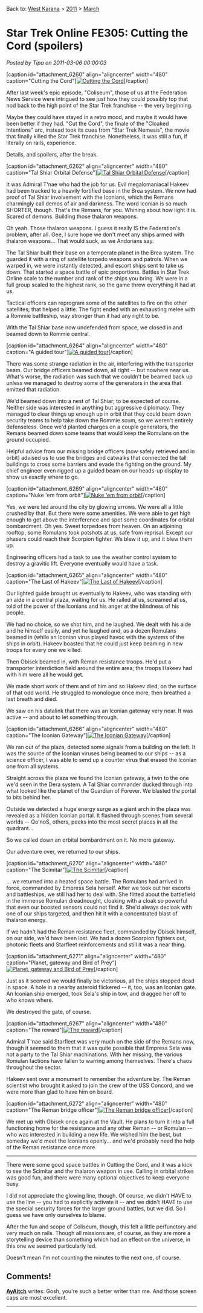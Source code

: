 Back to: [West Karana](/posts/westkarana.md) > [2011](/posts/2011/westkarana.md) > [March](./westkarana.md)
# Star Trek Online FE305: Cutting the Cord (spoilers)

*Posted by Tipa on 2011-03-06 00:00:03*

[caption id="attachment\_6260" align="aligncenter" width="480" caption="Cutting the Cord"][![](../../../uploads/2011/03/GameClient-2011-03-05-13-52-30-97-480x324.jpg "Cutting the Cord")](../../../uploads/2011/03/GameClient-2011-03-05-13-52-30-97.jpg)[/caption]

After last week's epic episode, "Coliseum", those of us at the Federation News Service were intrigued to see just how they could possibly top that nod back to the high point of the Star Trek franchise -- the very beginning.

Maybe they could have stayed in a retro mood, and maybe it would have been better if they had. "Cut the Cord", the finale of the "Cloaked Intentions" arc, instead took its cues from "Star Trek Nemesis", the movie that finally killed the Star Trek franchise. Nonetheless, it was still a fun, if literally on rails, experience.

Details, and spoilers, after the break.


[caption id="attachment\_6262" align="aligncenter" width="480" caption="Tal Shiar Orbital Defense"][![](../../../uploads/2011/03/GameClient-2011-03-05-13-54-21-53-480x383.jpg "Tal Shiar Orbital Defense")](../../../uploads/2011/03/GameClient-2011-03-05-13-54-21-53.jpg)[/caption]

It was Admiral T'nae who had the job for us. Evil megalomaniacal Hakeev had been tracked to a heavily fortified base in the Brea system. We now had proof of Tal Shiar involvement with the Iconians, which the Remans charmingly call demos of air and darkness. The word Iconian is so much SHORTER, though. That's the Remans, for you. Whining about how light it is. Scared of demons. Building those thalaron weapons.

Oh yeah. Those thalaron weapons. I guess it really IS the Federation's problem, after all. Gee, I sure hope we don't meet any ships armed with thalaron weapons... That would suck, as we Andorians say.

The Tal Shiar built their base on a temperate planet in the Brea system. The guarded it with a ring of satellite torpedo weapons and patrols. When we warped in, we were instantly detected, and escort ships sent to take us down. That started a space battle of epic proportions. Battles in Star Trek Online scale to the number and rank of the ships you bring. We were in a full group scaled to the highest rank, so the game threw everything it had at us.

Tactical officers can reprogram some of the satellites to fire on the other satellites; that helped a little. The fight ended with an exhausting melee with a Rommie battleship, way stronger than it had any right to be.

With the Tal Shiar base now undefended from space, we closed in and beamed down to Rommie central.

[caption id="attachment\_6264" align="aligncenter" width="480" caption="A guided tour"][![](../../../uploads/2011/03/GameClient-2011-03-05-14-05-20-89-480x383.jpg "A guided tour")](../../../uploads/2011/03/GameClient-2011-03-05-14-05-20-89.jpg)[/caption]

There was some strange radiation in the air, interfering with the transporter beam. Our bridge officers beamed down, all right -- but nowhere near us. What's worse, the radiation was such that we couldn't be beamed back up unless we managed to destroy some of the generators in the area that emitted that radiation.

We'd beamed down into a nest of Tal Shiar; to be expected of course. Neither side was interested in anything but aggressive diplomacy. They managed to clear things up enough up in orbit that they could beam down security teams to help take down the Rommie scum, so we weren't entirely defenseless. Once we'd planted charges on a couple generators, the Remans beamed down some teams that would keep the Romulans on the ground occupied.

Helpful advice from our missing bridge officers (now safely retrieved and in orbit) advised us to use the bridges and catwalks that connected the tall buildings to cross some barriers and evade the fighting on the ground. My chief engineer even rigged up a guided beam on our heads-up display to show us exactly where to go.

[caption id="attachment\_6269" align="aligncenter" width="480" caption="Nuke 'em from orbit"][![](../../../uploads/2011/03/GameClient-2011-03-05-17-41-34-81-480x383.jpg "Nuke 'em from orbit")](../../../uploads/2011/03/GameClient-2011-03-05-17-41-34-81.jpg)[/caption]

Yes, we were led around the city by glowing arrows. We were all a little crushed by that. But there were some amenities. We were able to get high enough to get above the interference and spot some coordinates for orbital bombardment. Oh yes. Sweet torpedoes from heaven. On an adjoining rooftop, some Romulans took potshots at us, safe from reprisal. Except our phasers could reach their Scorpion fighter. We blew it up, and it blew them up.

Engineering officers had a task to use the weather control system to destroy a gravitic lift. Everyone eventually would have a task.

[caption id="attachment\_6265" align="aligncenter" width="480" caption="The Last of Hakeev"][![](../../../uploads/2011/03/GameClient-2011-03-05-14-07-51-71-480x383.jpg "The Last of Hakeev")](../../../uploads/2011/03/GameClient-2011-03-05-14-07-51-71.jpg)[/caption]

Our lighted guide brought us eventually to Hakeev, who was standing with an aide in a central plaza, waiting for us. He railed at us, screamed at us, told of the power of the Iconians and his anger at the blindness of his people.

We had no choice, so we shot him, and he laughed. We dealt with his aide and he himself easily, and yet he laughed and, as a dozen Romulans beamed in (while an Iconian virus played havoc with the systems of the ships in orbit). Hakeev boasted that he could just keep beaming in new troops for every one we killed.

Then Obisek beamed in, with Reman resistance troops. He'd put a transporter interdiction field around the entire area; the troops Hakeev had with him were all he would get.

We made short work of them and of him and so Hakeev died, on the surface of that odd world. He struggled to monologue once more, then breathed a last breath and died.

We saw on his datalink that there was an Iconian gateway very near. It was active -- and about to let something through. 

[caption id="attachment\_6266" align="aligncenter" width="480" caption="The Iconian Gateway"][![](../../../uploads/2011/03/GameClient-2011-03-05-14-12-49-66-480x383.jpg "The Iconian Gateway")](../../../uploads/2011/03/GameClient-2011-03-05-14-12-49-66.jpg)[/caption]

We ran out of the plaza, detected some signals from a building on the left. It was the source of the Iconian viruses being beamed to our ships -- as a science officer, I was able to send up a counter virus that erased the Iconian one from all systems.

Straight across the plaza we found the Iconian gateway, a twin to the one we'd seen in the Dera system. A Tal Shiar commander ducked through into what looked like the planet of the Guardian of Forever. We blasted the portal to bits behind her.

Outside we detected a huge energy surge as a giant arch in the plaza was revealed as a hidden Iconian portal. It flashed through scenes from several worlds -- Qo'noS, others, peeks into the most secret places in all the quadrant...

So we called down an orbital bombardment on it. No more gateway.

Our adventure over, we returned to our ships.

[caption id="attachment\_6270" align="aligncenter" width="480" caption="The Scimitar"][![](../../../uploads/2011/03/GameClient-2011-03-05-18-13-07-13-480x383.jpg "The Scimitar")](../../../uploads/2011/03/GameClient-2011-03-05-18-13-07-13.jpg)[/caption]

... we returned into a heated space battle. The Romulans had arrived in force, commanded by Empress Sela herself. After we took out her escorts and battleships, we still had her to deal with. She flitted about the battlefield in the immense Romulan dreadnought, cloaking with a cloak so powerful that even our boosted sensors could not find it. She'd always decloak with one of our ships targeted, and then hit it with a concentrated blast of thalaron energy.

If we hadn't had the Reman resistance fleet, commanded by Obisek himself, on our side, we'd have been lost. We had a dozen Scorpion fighters out, photonic fleets and Starfleet reinforcements and still it was a near thing.

[caption id="attachment\_6271" align="aligncenter" width="480" caption="Planet, gateway and Bird of Prey"][![](../../../uploads/2011/03/GameClient-2011-03-05-18-17-36-69-480x383.jpg "Planet, gateway and Bird of Prey")](../../../uploads/2011/03/GameClient-2011-03-05-18-17-36-69.jpg)[/caption]

Just as it seemed we would finally be victorious, all the ships stopped dead in space. A hole in a nearby asteroid flickered -- it, too, was an Iconian gate. An Iconian ship emerged, took Sela's ship in tow, and dragged her off to who knows where.

We destroyed the gate, of course.

[caption id="attachment\_6267" align="aligncenter" width="480" caption="The reward"][![](../../../uploads/2011/03/GameClient-2011-03-05-14-32-53-62-480x384.jpg "The reward")](../../../uploads/2011/03/GameClient-2011-03-05-14-32-53-62.jpg)[/caption]

Admiral T'nae said Starfleet was very much on the side of the Remans now, though it seemed to them that it was quite possible that Empress Sela was not a party to the Tal Shiar machinations. With her missing, the various Romulan factions have fallen to warring among themselves. There's chaos throughout the sector.

Hakeev sent over a monument to remember the adventure by. The Reman scientist who brought it asked to join the crew of the USS Concord, and we were more than glad to have him on board.

[caption id="attachment\_6272" align="aligncenter" width="480" caption="The Reman bridge officer"][![](../../../uploads/2011/03/GameClient-2011-03-05-18-26-38-92-480x384.jpg "The Reman bridge officer")](../../../uploads/2011/03/GameClient-2011-03-05-18-26-38-92.jpg)[/caption]

We met up with Obisek once again at the Vault. He plans to turn it into a full functioning home for the resistance and any other Reman -- or Romulan -- who was interested in building a new life. We wished him the best, but someday we'd meet the Iconians openly... and we'd probably need the help of the Reman resistance once more.

---

There were some good space battles in Cutting the Cord, and it was a kick to see the Scimitar and the thalaron weapon in use. Calling in orbital strikes was good fun, and there were many optional objectives to keep everyone busy.

I did not appreciate the glowing line, though. Of course, we didn't HAVE to use the line -- you had to explicitly activate it -- and we didn't HAVE to use the special security forces for the larger ground battles, but we did. So I guess we have only ourselves to blame. 

After the fun and scope of Coliseum, though, this felt a little perfunctory and very much on rails. Though all missions are, of course, as they are more a storytelling device than something which had an effect on the universe, in this one we seemed particularly led.

Doesn't mean I'm not counting the minutes to the next one, of course.
## Comments!

**[AyAitch](http://combat-archaeology.net/)** writes: Gosh, you're such a better writer than me. And those screen caps are most excellent.

---

